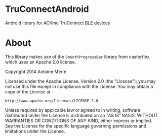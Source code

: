 # TruConnectAndroid
Android library for ACKme TruConnect BLE devices

# About
This library makes use of the `SmoothProgressBar` library from castorflex, which uses an Apache 2.0 license.

Copyright 2014 Antoine Merle

Licensed under the Apache License, Version 2.0 (the "License");
you may not use this file except in compliance with the License.
You may obtain a copy of the License at

    http://www.apache.org/licenses/LICENSE-2.0

Unless required by applicable law or agreed to in writing, software
distributed under the License is distributed on an "AS IS" BASIS,
WITHOUT WARRANTIES OR CONDITIONS OF ANY KIND, either express or implied.
See the License for the specific language governing permissions and
limitations under the License.
